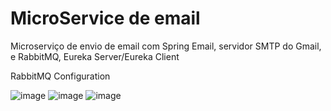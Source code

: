 # MicroService de email
Microserviço de envio de email com Spring Email, servidor SMTP do Gmail, e RabbitMQ, Eureka Server/Eureka Client

RabbitMQ Configuration

![image](https://user-images.githubusercontent.com/6674596/159685719-45195cce-077f-42a7-a7f4-d3dea8d0db0d.png)
![image](https://user-images.githubusercontent.com/6674596/159685880-21ad5a64-179b-440a-be0b-9523dbadc9a7.png)
![image](https://user-images.githubusercontent.com/6674596/159686015-e751c3e2-491e-4c58-aef5-02e7fc1bdb52.png)
